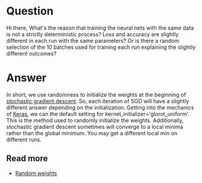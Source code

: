 # Question

Hi there,
What's the reason that training the neural nets with the same data is not a strictly deterministic process? Loss and accuracy are slightly different in each run with the same parameters? Or is there a random selection of the 10 batches used for training each run explaining the slightly different outcomes?

# Answer
In short, we use randomness to initialize the weights at the beginning of
[stochastic gradient descent](https://en.wikipedia.org/wiki/Stochastic_gradient_descent#Iterative_method). So, each iteration of SGD will have a slightly
different answer depending on the initialization. Getting into the mechanics
of [Keras](https://www.tensorflow.org/api_docs/python/tf/keras/layers/Dense),
we can the default setting for kernel_initializer='glorot_uniform'. This is the
method used to randomly initialize the weights. Additionally, stochastic
gradient descent sometimes will converge to a local minima rather than the
global minimum. You may get a different local min on different runs.


## Read more
- [Random weights](https://machinelearningmastery.com/why-initialize-a-neural-network-with-random-weights/)
